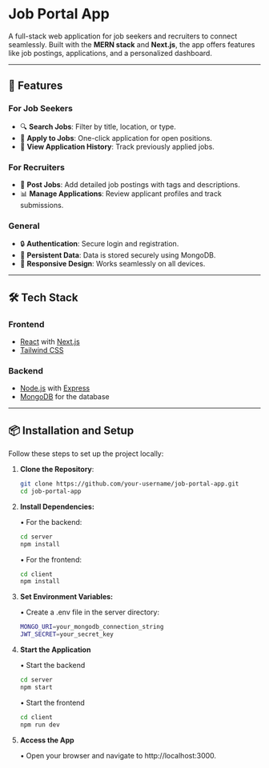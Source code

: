 # Job Portal App

A full-stack web application for job seekers and recruiters to connect seamlessly. Built with the **MERN stack** and **Next.js**, the app offers features like job postings, applications, and a personalized dashboard.

---

## 🚀 Features

### **For Job Seekers**
- 🔍 **Search Jobs**: Filter by title, location, or type.
- 📄 **Apply to Jobs**: One-click application for open positions.
- 📜 **View Application History**: Track previously applied jobs.

### **For Recruiters**
- 📝 **Post Jobs**: Add detailed job postings with tags and descriptions.
- 📊 **Manage Applications**: Review applicant profiles and track submissions.

### **General**
- 🔒 **Authentication**: Secure login and registration.
- 💾 **Persistent Data**: Data is stored securely using MongoDB.
- 📱 **Responsive Design**: Works seamlessly on all devices.

---

## 🛠️ Tech Stack

### **Frontend**
- [React](https://reactjs.org/) with [Next.js](https://nextjs.org/)
- [Tailwind CSS](https://tailwindcss.com/)

### **Backend**
- [Node.js](https://nodejs.org/) with [Express](https://expressjs.com/)
- [MongoDB](https://www.mongodb.com/) for the database

---

## 📦 Installation and Setup

Follow these steps to set up the project locally:

1. **Clone the Repository**:
   ```bash
   git clone https://github.com/your-username/job-portal-app.git
   cd job-portal-app
   
2. **Install Dependencies:**
   
   • For the backend:
   ```bash
   cd server
   npm install
   ```
  
   • For the frontend:
   ```bash
   cd client
   npm install
   
3. **Set Environment Variables:**

   • Create a .env file in the server directory:
   ```bash
   MONGO_URI=your_mongodb_connection_string
   JWT_SECRET=your_secret_key

4. **Start the Application**

   • Start the backend
   ```bash
   cd server
   npm start
   ```

   • Start the frontend
   ```bash
   cd client
   npm run dev

5. **Access the App**

   • Open your browser and navigate to http://localhost:3000.


